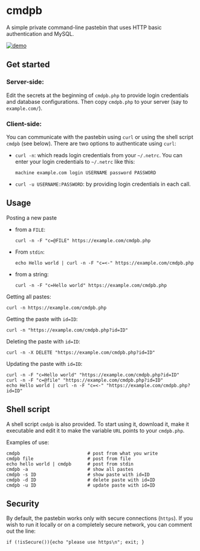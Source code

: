 # cmdpb

A simple private command-line pastebin that uses HTTP basic authentication and
MySQL.

[![demo](https://asciinema.org/a/jGuvBJieK3pHCYMPJYHqUpuCy.svg)](https://asciinema.org/a/jGuvBJieK3pHCYMPJYHqUpuCy)

## Get started

### Server-side:
  Edit the secrets at the beginning of `cmdpb.php`
  to provide login credentials and database configurations.
  Then copy `cmdpb.php` to your server (say to `example.com/`).

### Client-side:
You can communicate with the pastebin using `curl`
or using the shell script `cmdpb` (see below).
There are two options to authenticate using `curl`:

* `curl -n`: which reads login credentials from your `~/.netrc`.
  You can enter your login credentials to `~/.netrc` like this:
  ```
  machine example.com login USERNAME password PASSWORD
  ```
  
* `curl -u USERNAME:PASSWORD`: by providing login credentials in each call.


## Usage
Posting a new paste

* from a `FILE`:
  ```
  curl -n -F "c=@FILE" https://example.com/cmdpb.php
  ```
  
* From `stdin`:
  ```
  echo Hello world | curl -n -F "c=<-" https://example.com/cmdpb.php
  ```
  
* from a string:
  ```
  curl -n -F "c=Hello world" https://example.com/cmdpb.php
  ```

Getting all pastes:
```
curl -n https://example.com/cmdpb.php
```

Getting the paste with `id=ID`:
```
curl -n "https://example.com/cmdpb.php?id=ID"
```

Deleting the paste with `id=ID`:
```
curl -n -X DELETE "https://example.com/cmdpb.php?id=ID"
```

Updating the paste with `id=ID`:
```
curl -n -F "c=Hello world" "https://example.com/cmdpb.php?id=ID"
curl -n -F "c=@file" "https://example.com/cmdpb.php?id=ID"
echo Hello world | curl -n -F "c=<-" "https://example.com/cmdpb.php?id=ID"
```

## Shell script
A shell script `cmdpb` is also provided.
To start using it,
download it,
make it executable
and edit it to make the variable `URL` points to your `cmdpb.php`.

Examples of use:
```
cmdpb                         # post from what you write
cmdpb file                    # post from file
echo hello world | cmdpb      # post from stdin
cmdpb -a                      # show all pastes
cmdpb -s ID                   # show paste with id=ID
cmdpb -d ID                   # delete paste with id=ID
cmdpb -u ID                   # update paste with id=ID
```

## Security
By default, the pastebin works only with secure connections (`https`).
If you wish to run it locally or on a completely secure network,
you can comment out the line:
```
if (!isSecure()){echo "please use https\n"; exit; }
```
